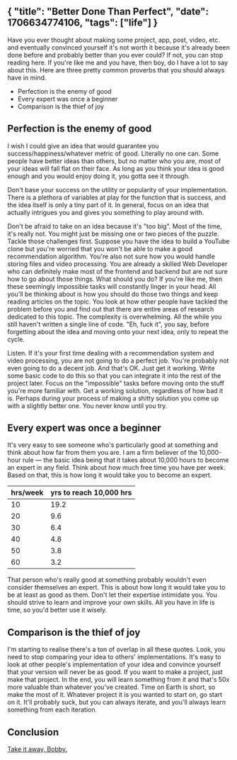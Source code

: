 {
	"title": "Better Done Than Perfect",
	"date": 1706634774106,
	"tags": ["life"]
}
---

Have you ever thought about making some project, app, post, video, etc. and eventually convinced yourself it's not worth it because it's already been done before and probably better than you ever could? If not, you can stop reading here. If you're like me and you have, then boy, do I have a lot to say about this. Here are three pretty common proverbs that you should always have in mind.

- Perfection is the enemy of good
- Every expert was once a beginner
- Comparison is the thief of joy

## Perfection is the enemy of good
I wish I could give an idea that would guarantee you success/happiness/whatever metric of good. Literally no one can. Some people have better ideas than others, but no matter who you are, most of your ideas will fall flat on their face. As long as you think your idea is good enough and you would enjoy doing it, you gotta see it through.

Don't base your success on the utility or popularity of your implementation. There is a plethora of variables at play for the function that is success, and the idea itself is only a tiny part of it. In general, focus on an idea that actually intrigues you and gives you something to play around with.

Don't be afraid to take on an idea because it's "too big". Most of the time, it's really not. You might just be missing one or two pieces of the puzzle. Tackle those challenges first. Suppose you have the idea to build a YouTube clone but you're worried that you won't be able to make a good recommendation algorithm. You're also not sure how you would handle storing files and video processing. You are already a skilled Web Developer who can definitely make most of the frontend and backend but are not sure how to go about those things. What should you do? If you're like me, then these seemingly impossible tasks will constantly linger in your head. All you'll be thinking about is how you should do those two things and keep reading articles on the topic. You look at how other people have tackled the problem before you and find out that there are entire areas of research dedicated to this topic. The complexity is overwhelming. All the while you still haven't written a single line of code. "Eh, fuck it", you say, before forgetting about the idea and moving onto your next idea, only to repeat the cycle.

Listen. If it's your first time dealing with a recommendation system and video processing, you are not going to do a perfect job. You're probably not even going to do a decent job. And that's OK. Just get it working. Write some basic code to do this so that you can integrate it into the rest of the project later. Focus on the "impossible" tasks before moving onto the stuff you're more familiar with. Get a working solution, regardless of how bad it is. Perhaps during your process of making a shitty solution you come up with a slightly better one. You never know until you try.

## Every expert was once a beginner
It's very easy to see someone who's particularly good at something and think about how far from them you are. I am a firm believer of the 10,000-hour rule — the basic idea being that it takes about 10,000 hours to become an expert in any field. Think about how much free time you have per week. Based on that, this is how long it would take you to become an expert.

| hrs/week | yrs to reach 10,000 hrs |
| ---      | ---                     |
| 10       | 19.2                    |
| 20       | 9.6                     |
| 30       | 6.4                     |
| 40       | 4.8                     |
| 50       | 3.8                     |
| 60       | 3.2                     |

That person who's really good at something probably wouldn't even consider themselves an expert. This is about how long it would take you to be at least as good as them. Don't let their expertise intimidate you. You should strive to learn and improve your own skills. All you have in life is time, so you'd better use it wisely.

## Comparison is the thief of joy
I'm starting to realise there's a ton of overlap in all these quotes. Look, you need to stop comparing your idea to others' implementations. It's easy to look at other people's implementation of your idea and convince yourself that your version will never be as good. If you want to make a project, just make that project. In the end, you will learn something from it and that's 50x more valuable than whatever you've created. Time on Earth is short, so make the most of it. Whatever project it is you wanted to start on, go start on it. It'll probably suck, but you can always iterate, and you'll always learn something from each iteration.

## Conclusion
[Take it away, Bobby.](https://www.youtube.com/watch?v=d-diB65scQU)
